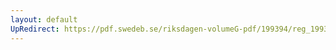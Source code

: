 ```yaml
---
layout: default
UpRedirect: https://pdf.swedeb.se/riksdagen-volumeG-pdf/199394/reg_199394/reg_199394_0398.pdf
---
```

